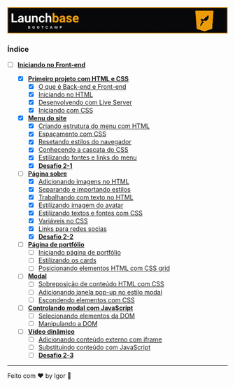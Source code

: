 <a href="#">
  <img alt="LaunchBase" src="../../.github/logo.jpg"/>
</a>

### **Índice**

- [ ] [**Iniciando no Front-end**](https://www.notion.so/Iniciando-no-Front-end-72d0d29bcf52424fbaa85f3f3b7f6804)

  - [x] [**Primeiro projeto com HTML e CSS**](https://www.notion.so/Primeiro-projeto-com-HTML-e-CSS-05ed8505ec7640eaa8f15dd15b31f650)
    - [x] [O que é Back-end e Front-end](https://www.notion.so/O-que-Back-end-e-Front-end-59d7eb0b8969442194417666a84704d0)
    - [x] [Iniciando no HTML](https://www.notion.so/Iniciando-no-HTML-56c64e99a4034aeea881cb0410eb4b5c)
    - [x] [Desenvolvendo com Live Server](https://www.notion.so/Desenvolvendo-com-Live-Server-f07cda1c1d914ebeb2331006ccf7451d)
    - [x] [Iniciando com CSS](https://www.notion.so/Iniciando-com-CSS-0eb0911fbda046b798e3f85a548988eb)

  - [x] [**Menu do site**](https://www.notion.so/Menu-do-site-1f624dda4b2346e4a74a6e569e9263d6)
    - [x] [Criando estrutura do menu com HTML](https://www.notion.so/Criando-estrutura-do-menu-com-HTML-b19d2a16bf9d4de9816bf823d8b43958)
    - [x] [Espaçamento com CSS](https://www.notion.so/Espa-amento-com-CSS-23d149e2758e4df0adc7f57b85faae72)
    - [x] [Resetando estilos do navegador](https://www.notion.so/Resetando-estilos-do-navegador-c7c8abe93ea24e6288c4ca48bbd96932)
    - [x] [Conhecendo a cascata do CSS](https://www.notion.so/Conhecendo-a-cascata-do-CSS-ee5a3c492caf43cbabce34fca7217406)
    - [x] [Estilizando fontes e links do menu](https://www.notion.so/Estilizando-fontes-e-links-do-menu-c743a70a156245f1a2230e0581b903c8)
    - [x] [**Desafio 2-1**](https://www.notion.so/Desafio-2-1-1e01ec944d11445790a6acdb436b8d20)

  - [ ] [**Página sobre**](#)
    - [x] [Adicionando imagens no HTML](https://polydactyl-table-b12.notion.site/Adicionando-imagens-no-HTML-c04abb023b5849ba89d447cd98d9efeb)
    - [x] [Separando e importando estilos](https://polydactyl-table-b12.notion.site/Separando-e-importando-estilos-3f11622c946b4b45a795df9eaa7b8f9f)
    - [x] [Trabalhando com texto no HTML](https://polydactyl-table-b12.notion.site/Trabalhando-com-texto-no-HTML-67186816206c4cc0bd34a1c4829a34e0)
    - [x] [Estilizando imagem do avatar](https://polydactyl-table-b12.notion.site/Estilizando-imagem-do-avatar-9cfca9a2e091464785810b3d09f9cd25)
    - [x] [Estilizando textos e fontes com CSS](https://polydactyl-table-b12.notion.site/Estilizando-textos-e-fontes-com-CSS-3a4abfc0739049459ecac2427afc03bf)
    - [x] [Variáveis no CSS](https://polydactyl-table-b12.notion.site/Vari-veis-no-CSS-9804eb39c44048289f606d8b01d982b5)
    - [x] [Links para redes socias](https://polydactyl-table-b12.notion.site/Links-para-redes-sociais-1fe1bbf375894c8c9309ac28a00daec2)
    - [X] [**Desafio 2-2**](https://polydactyl-table-b12.notion.site/Desafio-2-2-8ab67bc0e5cd45a5bbf76a84268ae9a6)

  - [ ] [**Página de portfólio**](#)
    - [ ] [Iniciando página de portfólio](#)
    - [ ] [Estilizando os cards](#)
    - [ ] [Posicionando elementos HTML com CSS grid](#)

  - [ ] [**Modal**](#)
    - [ ] [Sobreposição de conteúdo HTML com CSS](#)
    - [ ] [Adicionando janela pop-up no estilo modal](#)
    - [ ] [Escondendo elementos com CSS](#)

  - [ ] [**Controlando modal com JavaScript**](#)
    - [ ] [Selecionando elementos da DOM](#)
    - [ ] [Manipulando a DOM](#)

  - [ ] [**Vídeo dinâmico**](#)
    - [ ] [Adicionando conteúdo externo com iframe](#)
    - [ ] [Substituindo conteúdo com JavaScript](#)
    - [ ] [**Desafio 2-3**](#)

---

Feito com ❤ by Igor 🖖